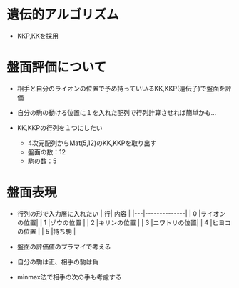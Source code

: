 # 遺伝的アルゴリズム
* KKP,KKを採用

# 盤面評価について
* 相手と自分のライオンの位置で予め持っていいるKK,KKP(遺伝子)で盤面を評価
* 自分の駒の動ける位置に１を入れた配列で行列計算させれば簡単かも...

* KK,KKPの行列を１つにしたい
	* 4次元配列からMat(5,12)のKK,KKPを取り出す
	* 盤面の数：12
	* 駒の数：5

# 盤面表現
* 行列の形で入力層に入れたい
| 行|  内容        |
|---|--------------|
| 0 |ライオンの位置|
| 1 |ゾウの位置    |
| 2 |キリンの位置  |
| 3 |ニワトリの位置|
| 4 |ヒヨコの位置  |
| 5 |持ち駒        |

* 盤面の評価値のプラマイで考える
* 自分の駒は正、相手の駒は負
* minmax法で相手の次の手も考慮する
